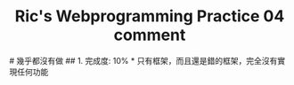 <h1 style="text-align:center">Ric's Webprogramming Practice 04<br>comment</h1>
# 幾乎都沒有做
## 1. 完成度: 10%
* 只有框架，而且還是錯的框架，完全沒有實現任何功能

